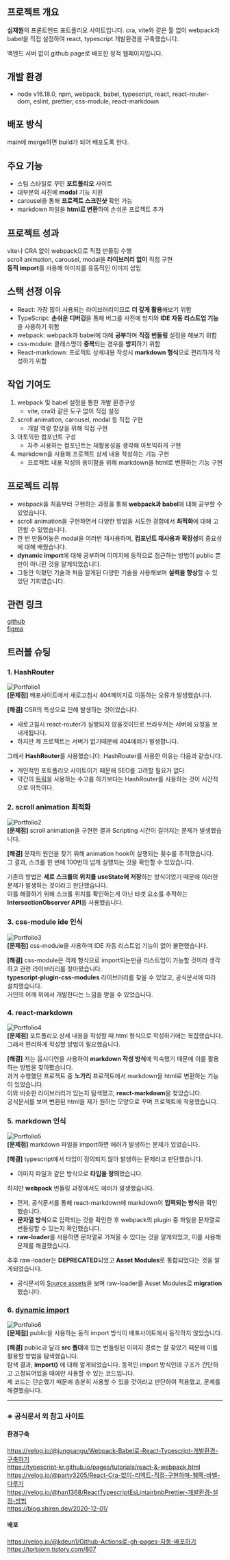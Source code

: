 ## 프로젝트 개요

**심재원**의 프론트엔드 포트폴리오 사이트입니다.
cra, vite와 같은 툴 없이 webpack과 babel을 직접 설정하여 react, typescript 개발환경을 구축했습니다.

백엔드 서버 없이 github page로 배포한 정적 웹페이지입니다.

## 개발 환경

- node v16.18.0, npm, webpack, babel, typescript, react, react-router-dom, eslint, prettier, css-module, react-markdown

## 배포 방식

main에 merge하면 build가 되어 배포도록 한다.


## 주요 기능

- 스팀 스타일로 꾸민 **포트폴리오** 사이트
- 대부분의 사진에 **modal** 기능 지원
- carousel을 통해 **프로젝트 스크린샷** 확인 가능
- markdown 파일을 **html로 변환**하여 손쉬운 프로젝트 추가

## 프로젝트 성과

vite나 CRA 없이 webpack으로 직접 번들링 수행  
scroll animation, carousel, modal을 **라이브러리 없이** 직접 구현  
**동적 import**를 사용해 이미지를 유동적인 이미지 삽입

## 스택 선정 이유

- React: 가장 많이 사용되는 라이브러리이므로 **더 깊게 활용**해보기 위함
- TypeScript: **손쉬운 디버깅**을 통해 버그를 사전에 방지와 **IDE 자동 리스트업 기능**을 사용하기 위함
- webpack: webpack과 babel에 대해 **공부**하며 **직접 번들링** 설정을 해보기 위함
- css-module: 클래스명이 **중복**되는 경우를 **방지**하기 위함
- React-markdown: 프로젝트 상세내용 작성시 **markdown 형식**으로 편리하게 작성하기 위함

## 작업 기여도
1. webpack 및 babel 설정을 통한 개발 환경구성  
    - vite, cra와 같은 도구 없이 직접 설정
2. scroll animation, carousel, modal 등 직접 구현
    - 개발 역량 향상을 위해 직접 구현
3. 아토믹한 컴포넌트 구성
    - 자주 사용하는 컴포넌트는 재활용성을 생각해 아토믹하게 구현
4. markdown을 사용해 프로젝트 상세 내용 작성하는 기능 구현
    - 프로젝트 내용 작성의 용이함을 위해 markdown을 html로 변환하는 기능 구현

## 프로젝트 리뷰

- webpack을 처음부터 구현하는 과정을 통해 **webpack과 babel**에 대해 공부할 수 있었습니다.
- scroll animation을 구현하면서 다양한 방법을 시도한 경험에서 **최적화**에 대해 고민할 수 있었습니다.
- 한 번 만들어놓은 modal을 여러번 재사용하며, **컴포넌트 재사용과 확장성**의 중요성에 대해 배웠습니다.
- **dynamic import**에 대해 공부하며 이미지에 동적으로 접근하는 방법이 public 뿐만이 아니란 것을 알게되었습니다.
- 그동안 익혔던 기술과 처음 알게된 다양한 기술을 사용해보며 **실력을 향상**할 수 있었던 기회였습니다.

## 관련 링크

[github](https://github.com/appletail/appletail.github.io)  
[figma](https://www.figma.com/design/pqs7iZHYm1cGZIjhnl5LHR/Untitled?node-id=275-44&t=vbkHz9K5jmGHJOTP-1)

## 트러블 슈팅

### 1. HashRouter

![Portfolio1](./src/assets/projects/Portfolio/image/Portfolio1.webp)  
**[문제점]** 배포사이트에서 새로고침시 404페이지로 이동하는 오류가 발생했습니다.

**[해결]** CSR의 특성으로 인해 발생하는 것이었습니다.

- 새로고침시 react-router가 실행되지 않을것이므로 브라우저는 서버에 요청을 보내게됩니다.
- 하지만 제 프로젝트는 서버가 없기때문에 404에러가 발생합니다.

그래서 **HashRouter**를 사용했습니다. HashRouter를 사용한 이유는 다음과 같습니다.

- 개인적인 포트폴리오 사이트이기 때문에 SEO를 고려할 필요가 없다.
- 약간의 [트릭](https://create-react-app.dev/docs/deployment/#notes-on-client-side-routing)을 사용하는 수고를 하기보다는 HashRouter를 사용하는 것이 시간적으로 이득이다.

### 2. scroll animation 최적화

![Portfolio2](./src/assets/projects/Portfolio/image/Portfolio2.webp)  
**[문제점]** scroll animation을 구현한 결과 Scripting 시간이 길어지는 문제가 발생했습니다.

**[해결]** 문제의 원인을 찾기 위해 animation hook이 실행되는 횟수를 추적했습니다.  
그 결과, 스크롤 한 번에 100번이 넘게 실행되는 것을 확인할 수 있었습니다.

기존의 방법은 **세로 스크롤의 위치를 useState에 저장**하는 방식이었기 때문에 이러한 문제가 발생하는 것이라고 판단했습니다.  
이를 해결하기 위해 스크롤 위치를 확인하는게 아닌 타겟 요소를 추적하는 **IntersectionObserver API**를 사용했습니다.

### 3. css-module ide 인식

![Portfolio3](./src/assets/projects/Portfolio/image/Portfolio3.webp)  
**[문제점]** css-module을 사용하며 IDE 자동 리스트업 기능이 없어 불편했습니다.

**[해결]** css-module은 객체 형식으로 import되는만큼 리스트업이 가능할 것이라 생각하고 관련 라이브러리를 찾아봤습니다.  
**typescript-plugin-css-modules** 라이브러리를 찾을 수 있었고, 공식문서에 따라 설치했습니다.  
거인의 어깨 위에서 개발한다는 느낌을 받을 수 있었습니다.

### 4. react-markdown

![Portfolio4](./src/assets/projects/Portfolio/image/Portfolio4.webp)  
**[문제점]** 포트폴리오 상세 내용을 작성할 때 html 형식으로 작성하기에는 복잡했습니다. 그래서 편리하게 작성할 방법이 필요했습니다.

**[해결]** 저는 옵시디언을 사용하여 **markdown 작성 방식**에 익숙했기 때문에 이를 활용하는 방법을 찾아봤습니다.  
과거 수행했던 프로젝트 중 **노가리** 프로젝트에서 markdown을 html로 변환하는 기능이 있었습니다.  
이와 비슷한 라이브러리가 있는지 탐색했고, **react-markdown**을 찾았습니다.  
공식문서를 보며 변환된 html을 제가 원하는 모양으로 꾸며 프로젝트에 적용했습니다.

### 5. markdown 인식

![Portfolio5](./src/assets/projects/Portfolio/image/Portfolio5.webp)  
**[문제점]** markdown 파일을 import하면 에러가 발생하는 문제가 있었습니다.

**[해결]** typescript에서 타입이 정의되지 않아 발생하는 문제라고 판단했습니다.

- 이미지 파일과 같은 방식으로 **타입을 정의**했습니다.

하지만 **webpack** 번들링 과정에서도 에러가 발생했습니다.

- 먼저, 공식문서를 통해 react-markdown에 markdown이 **입력되는 방식**을 확인했습니다.
- **문자열 방식**으로 입력되는 것을 확인한 후 webpack의 plugin 중 파일을 문자열로 번들링할 수 있는지 확인했습니다.
- **raw-loader**를 사용하면 문자열로 가져올 수 있다는 것을 알게되었고, 이를 사용해 문제를 해결했습니다.

추후 raw-loader는 **DEPRECATED**되었고 **Asset Modules**로 통합되었다는 것을 알게되었습니다.

- 공식문서의 [Source assets](https://webpack.js.org/guides/asset-modules/#source-assets)을 보며 raw-loader를 Asset Modules로 **migration**했습니다.

### 6. [dynamic import](https://appletail.tistory.com/142)

![Portfolio6](./src/assets/projects/Portfolio/image/Portfolio6.webp)  
**[문제점]** public을 사용하는 동적 import 방식이 배포사이트에서 동작하지 않았습니다.

**[해결]** public과 달리 **src 폴더**에 있는 번들링된 이미지 경로는 잘 찾았기 때문에 이를 활용할 방법을 탐색했습니다.  
탐색 결과, **import()** 에 대해 알게되었습니다. 동적인 import 방식인데 구조가 간단하고 고정되어있을 때에만 사용할 수 있는 코드입니다.  
제 코드는 단순했기 때문에 충분히 사용할 수 있을 것이라고 판단하여 적용했고, 문제를 해결했습니다.








---

### ※ 공식문서 외 참고 사이트

#### 환경구축

https://velog.io/@jungsangu/Webpack-Babel로-React-Typescript-개발환경-구축하기  
https://typescript-kr.github.io/pages/tutorials/react-&-webpack.html  
https://velog.io/@party3205/React-Cra-없이-리액트-직접-구현하며-웹팩-바벨-다루기  
https://velog.io/@han1368/ReactTypescriptEsLintairbnbPrettier-개발환경-설정-방법  
https://blog.shiren.dev/2020-12-01/

#### 배포

https://velog.io/@kdeun1/Github-Actions로-gh-pages-자동-배포하기  
https://torbjorn.tistory.com/807
